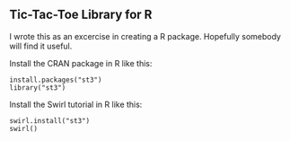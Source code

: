 ## Tic-Tac-Toe Library for R

I wrote this as an excercise in creating a R package. Hopefully somebody will find it useful.

Install the CRAN package in R like this:
```
install.packages("st3")
library("st3")
```

Install the Swirl tutorial in R like this:
```
swirl.install("st3")
swirl()
```



